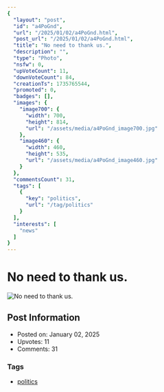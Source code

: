 ```yaml
---
{
  "layout": "post",
  "id": "a4PoGnd",
  "url": "/2025/01/02/a4PoGnd.html",
  "post_url": "/2025/01/02/a4PoGnd.html",
  "title": "No need to thank us.",
  "description": "",
  "type": "Photo",
  "nsfw": 0,
  "upVoteCount": 11,
  "downVoteCount": 84,
  "creationTs": 1735765544,
  "promoted": 0,
  "badges": [],
  "images": {
    "image700": {
      "width": 700,
      "height": 814,
      "url": "/assets/media/a4PoGnd_image700.jpg"
    },
    "image460": {
      "width": 460,
      "height": 535,
      "url": "/assets/media/a4PoGnd_image460.jpg"
    }
  },
  "commentsCount": 31,
  "tags": [
    {
      "key": "politics",
      "url": "/tag/politics"
    }
  ],
  "interests": [
    "news"
  ]
}
---
```


# No need to thank us.

![No need to thank us.](/assets/media/a4PoGnd_image700.jpg)

## Post Information

- Posted on: January 02, 2025
- Upvotes: 11
- Comments: 31

### Tags

- [politics](/tag/politics)
